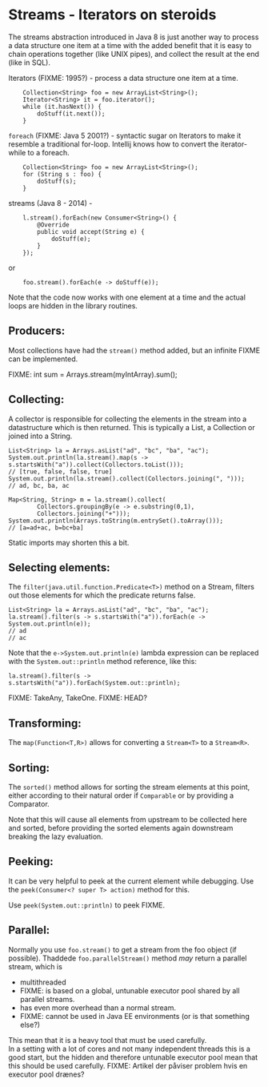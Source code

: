 Streams - Iterators on steroids
===

The streams abstraction introduced in Java 8 is just another way to process a data
structure one item at a time with the added benefit that it is easy to chain operations
together (like UNIX pipes), and collect the result at the end (like in SQL).


Iterators (FIXME: 1995?) - process a data structure one item at a time.

        Collection<String> foo = new ArrayList<String>();
        Iterator<String> it = foo.iterator();
        while (it.hasNext()) {
            doStuff(it.next());
        }

`foreach` (FIXME: Java 5 2001?) - syntactic sugar on Iterators to make it resemble
a traditional for-loop.  Intellij knows how to convert the iterator-while to a foreach.

        Collection<String> foo = new ArrayList<String>();
        for (String s : foo) {
            doStuff(s);
        }

streams (Java 8 - 2014) - 

        l.stream().forEach(new Consumer<String>() {
            @Override
            public void accept(String e) {
                doStuff(e);
            }
        });

or

        foo.stream().forEach(e -> doStuff(e));
        
Note that the code now works with one element at a time and the actual loops are hidden 
in the library routines.


Producers:
---

Most collections have had the `stream()` method added, but an infinite FIXME can be implemented.  

FIXME: int sum = Arrays.stream(myIntArray).sum();

Collecting:
---
A collector is responsible for collecting the elements in the stream into a datastructure
which is then returned.  This is typically a List, a Collection or joined into a String.

    List<String> la = Arrays.asList("ad", "bc", "ba", "ac");
    System.out.println(la.stream().map(s -> s.startsWith("a")).collect(Collectors.toList()));
    // [true, false, false, true]
    System.out.println(la.stream().collect(Collectors.joining(", ")));
    // ad, bc, ba, ac

    Map<String, String> m = la.stream().collect(
            Collectors.groupingBy(e -> e.substring(0,1),
            Collectors.joining("+")));
    System.out.println(Arrays.toString(m.entrySet().toArray()));
    // [a=ad+ac, b=bc+ba]

Static imports may shorten this a bit.


Selecting elements:
---

The `filter(java.util.function.Predicate<T>)` method on a Stream, filters out those
elements for which the predicate returns false.

    List<String> la = Arrays.asList("ad", "bc", "ba", "ac");
    la.stream().filter(s -> s.startsWith("a")).forEach(e -> System.out.println(e));
    // ad
    // ac
    
Note that the `e->System.out.println(e)` lambda expression can be replaced with the
`System.out::println` method reference, like this:

    la.stream().filter(s -> s.startsWith("a")).forEach(System.out::println);
    
FIXME: TakeAny, TakeOne. FIXME: HEAD?


Transforming:
---
The `map(Function<T,R>)` allows for converting a `Stream<T>` to a `Stream<R>`.



Sorting:
---

The `sorted()` method allows for sorting the stream elements at this point, either 
according to their natural order if `Comparable` or by providing a Comparator.

Note that this will cause all elements from upstream to be collected here and sorted, before 
providing the sorted elements again downstream breaking the lazy evaluation.




Peeking:
---
It can be very helpful to peek at the current element while debugging.
Use
the `peek(Consumer<? super T> action)` method for this.



Use `peek(System.out::println)` to peek FIXME. 


Parallel:
---

Normally you use `foo.stream()` to get a stream from the foo object (if possible).
Thaddede `foo.parallelStream()` method _may_ return a parallel stream, which is

* multithreaded
* FIXME: is based on a global, untunable executor pool shared by all parallel streams.
* has even more overhead than a normal stream.
* FIXME: cannot be used in Java EE environments (or is that something else?)

This mean that it is a heavy tool that must be used carefully.  
In a setting with a lot of cores and not many independent threads this 
is a good start, but the hidden and therefore untunable executor pool mean that
this should be used carefully.  FIXME:  Artikel der påviser problem hvis en
executor pool drænes?







